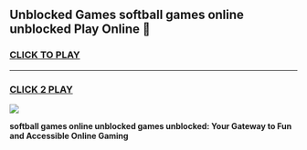 
## Unblocked Games softball games online unblocked Play Online 👋
<h3>
<a href="https://news.freeplayer.one?title=softball_games_online_unblocked&ref=17F">CLICK TO PLAY</a></h3>
<hr>

<h3>
<a href="https://news.freeplayer.one?title=softball_games_online_unblocked&ref=17F">CLICK 2 PLAY</a>
  
</h3>

<a href="https://news.freeplayer.one?title=softball_games_online_unblocked&ref=17F/"><img src="https://clearcache.store/games.png"></a>


**softball games online unblocked games unblocked: Your Gateway to Fun and Accessible Online Gaming**
